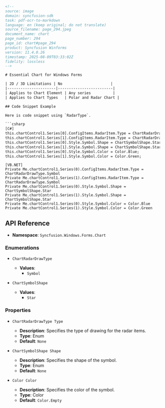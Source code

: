 ```html
<!--
source: image
domain: syncfusion-sdk
task: pdf-ocr-to-markdown
language: en (keep original; do not translate)
source_filename: page_294.jpeg
document_name: chart
page_number: 294
page_id: chart#page_294
product: Syncfusion Winforms
version: 11.4.0.26
timestamp: 2025-08-09T03:33:02Z
fidelity: lossless
-->

# Essential Chart for Windows Forms

| 2D / 3D Limitations | No                      |
|----------------------|-------------------------|
| Applies to Chart Element | Any series          |
| Applies to Chart Types   | Polar and Radar Chart |

## Code Snippet Example

Here is code snippet using `RadarType`.

```csharp
[C#]
this.chartControl1.Series[0].ConfigItems.RadarItem.Type = ChartRadarDrawType.Symbol;
this.chartControl1.Series[1].ConfigItems.RadarItem.Type = ChartRadarDrawType.Symbol;
this.chartControl1.Series[0].Style.Symbol.Shape = ChartSymbolShape.Star;
this.chartControl1.Series[1].Style.Symbol.Shape = ChartSymbolShape.Star;
this.chartControl1.Series[0].Style.Symbol.Color = Color.Blue;
this.chartControl1.Series[1].Style.Symbol.Color = Color.Green;
```

```vbnet
[VB.NET]
Private Me.chartControl1.Series(0).ConfigItems.RadarItem.Type = ChartRadarDrawType.Symbol
Private Me.chartControl1.Series(1).ConfigItems.RadarItem.Type = ChartRadarDrawType.Symbol
Private Me.chartControl1.Series(0).Style.Symbol.Shape = ChartSymbolShape.Star
Private Me.chartControl1.Series(1).Style.Symbol.Shape = ChartSymbolShape.Star
Private Me.chartControl1.Series(0).Style.Symbol.Color = Color.Blue
Private Me.chartControl1.Series(1).Style.Symbol.Color = Color.Green
```

## API Reference

- **Namespace**: `Syncfusion.Windows.Forms.Chart`

### Enumerations

- `ChartRadarDrawType`
  - **Values**:
    - `Symbol`

- `ChartSymbolShape`
  - **Values**:
    - `Star`

### Properties

- `ChartRadarDrawType Type`
  - **Description**: Specifies the type of drawing for the radar items.
  - **Type**: Enum
  - **Default**: `None`

- `ChartSymbolShape Shape`
  - **Description**: Specifies the shape of the symbol.
  - **Type**: Enum
  - **Default**: `None`

- `Color Color`
  - **Description**: Specifies the color of the symbol.
  - **Type**: Color
  - **Default**: `Color.Empty`

<!-- tags: [essential chart, windows forms, radar chart, symbol, shape, color, c#, vb.net] keywords: [RadarType, ChartRadarDrawType, ChartSymbolShape, Shape, Color, Blue, Green] -->
```